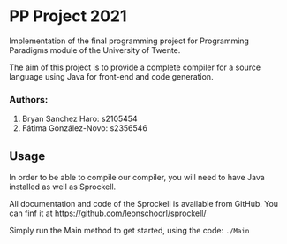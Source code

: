 # PP Project 2021

Implementation of the final programming project for Programming Paradigms module of the University of Twente.

The aim of this project is to provide a complete compiler for a source language using Java for front-end and code generation.

### Authors:
1. Bryan Sanchez Haro: s2105454
2. Fátima González-Novo: s2356546

## Usage

In order to be able to compile our compiler, you will need to have Java installed as well as Sprockell.

All documentation and code of the Sprockell is available from GitHub. You can finf it at https://github.com/leonschoorl/sprockell/

Simply run the Main method to get started, using the code:
`./Main`
